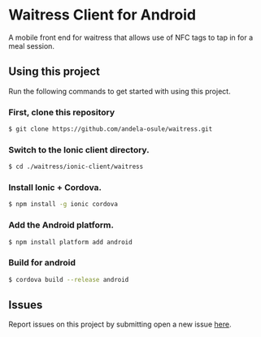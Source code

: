 Waitress Client for Android
===========================

A mobile front end for waitress that allows use of NFC tags to tap in for a meal session.

## Using this project
Run the following commands to get started with using this project.

### First, clone this repository
```bash
$ git clone https://github.com/andela-osule/waitress.git
```

### Switch to the Ionic client directory.
```bash
$ cd ./waitress/ionic-client/waitress
```

### Install Ionic + Cordova.
```bash
$ npm install -g ionic cordova
```

### Add the Android platform.
```bash
$ npm install platform add android
```

### Build for android
```bash
$ cordova build --release android
```

## Issues
Report issues on this project by submitting open a new issue [here](https://github.com/andela-osule/waitress/issues/new).

